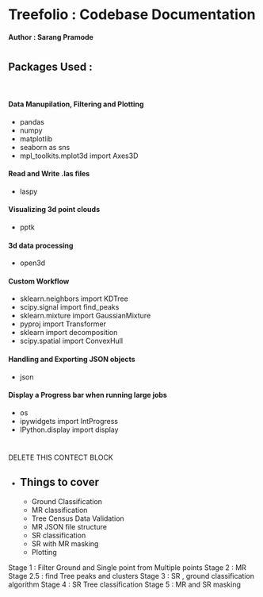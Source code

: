 # Treefolio : Codebase Documentation
#### Author : Sarang Pramode

#

## Packages Used :
&nbsp;

#### Data Manupilation, Filtering and Plotting
 - pandas
 - numpy
 - matplotlib
 - seaborn as sns
 - mpl_toolkits.mplot3d import Axes3D

#### Read and Write .las files
 - laspy

#### Visualizing 3d point clouds
 - pptk

#### 3d data processing
 - open3d

#### Custom Workflow
 - sklearn.neighbors import KDTree
 - scipy.signal import find_peaks
 - sklearn.mixture import GaussianMixture
 - pyproj import Transformer
 - sklearn import decomposition
 - scipy.spatial import ConvexHull

#### Handling and Exporting JSON objects
 -  json

#### Display a Progress bar when running large jobs
 -  os
 - ipywidgets import IntProgress
 - IPython.display import display


#
DELETE THIS CONTECT BLOCK

- ## Things to cover
    - Ground Classification
    - MR classification
    - Tree Census Data Validation
    - MR JSON file structure
    - SR classification
    - SR with MR masking
    - Plotting

Stage 1 : Filter Ground and Single point from Multiple points
Stage 2 : MR 
Stage 2.5 : find Tree peaks and clusters
Stage 3 : SR , ground classification algorithm
Stage 4 : SR Tree classification
Stage 5 : MR and SR masking
#


